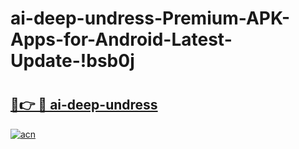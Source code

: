 # ai-deep-undress-Premium-APK-Apps-for-Android-Latest-Update-!bsb0j

# <h2><a href="https://578xr3.esa.edu.pl?title=ai-deep-undress&ref=bsb0j">🔗👉 🔴 ai-deep-undress</a></h2>

[![acn](https://github.com/user-attachments/assets/0f9c940e-d8b0-45ae-aac7-cd30a18b3e1c)](https://578xr3.esa.edu.pl?title=ai-deep-undress&ref=bsb0j)

